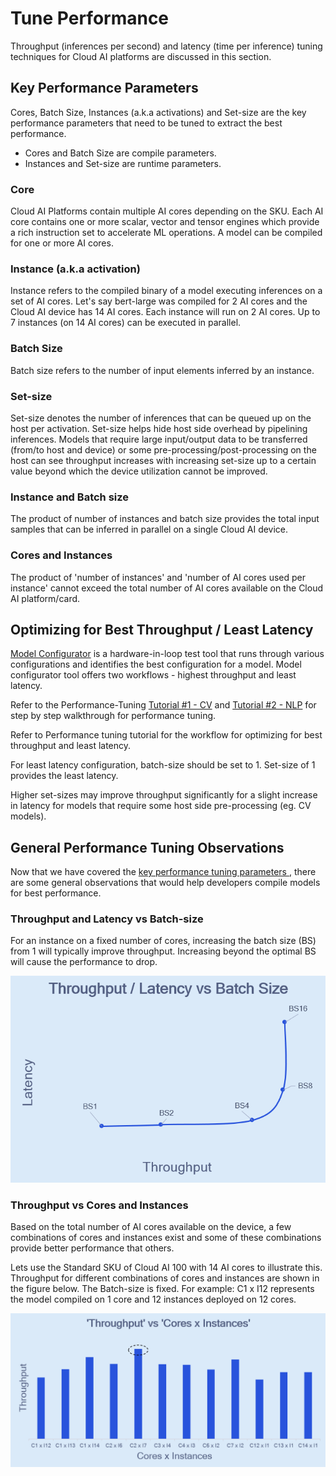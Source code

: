 # Tune Performance 
Throughput (inferences per second) and latency (time per inference) tuning techniques for Cloud AI platforms are discussed in this section. 

## Key Performance Parameters 
Cores, Batch Size, Instances (a.k.a activations) and Set-size are the key performance parameters that need to be tuned to extract the best performance. 

- Cores and Batch Size are compile parameters.
- Instances and Set-size are runtime parameters.

### Core 
Cloud AI Platforms contain multiple AI cores depending on the SKU. Each AI core contains one or more scalar, vector and tensor engines which provide a rich instruction set to accelerate ML operations. A model can be compiled for one or more AI cores.   

### Instance (a.k.a activation)
Instance refers to the compiled binary of a model executing inferences on a set of AI cores. Let's say bert-large was compiled for 2 AI cores and the Cloud AI device has 14 AI cores. Each instance will run on 2 AI cores. Up to 7 instances (on 14 AI cores) can be executed in parallel.  

### Batch Size 
Batch size refers to the number of input elements inferred by an instance. 

### Set-size 
Set-size denotes the number of inferences that can be queued up on the host per activation. Set-size helps hide host side overhead by pipelining inferences. Models that require large input/output data to be transferred (from/to host and device) or some pre-processing/post-processing on the host can see throughput increases with increasing set-size up to a certain value beyond which the device utilization cannot be improved. 

### Instance and Batch size 
The product of number of instances and batch size provides the total input samples that can be inferred in parallel on a single Cloud AI device. 

### Cores and Instances 
The product of 'number of instances' and 'number of AI cores used per instance' cannot exceed the total number of AI cores available on the Cloud AI platform/card.

## Optimizing for Best Throughput / Least Latency
[Model Configurator](https://docs.qualcomm.com/bundle/publicresource/topics/80-PT790-993B/network-perform-tuning.html#network-perform-tuning_qaic-model-configurator) is a hardware-in-loop test tool that runs through various configurations and identifies the best configuration for a model. Model configurator tool offers two workflows - highest throughput and least latency. 

Refer to the Performance-Tuning [Tutorial #1 - CV](https://github.com/quic/cloud-ai-sdk/blob/1.10/tutorials/Computer-Vision/Perfomance-Tuning-Beginner) and [Tutorial #2 - NLP](https://github.com/quic/cloud-ai-sdk/tree/1.10/tutorials/NLP/Performance-Tuning-Beginner) for step by step walkthrough for performance tuning. 

Refer to Performance tuning tutorial for the workflow for optimizing for best throughput and least latency. 

For least latency configuration, batch-size should be set to 1. Set-size of 1 provides the least latency. 

Higher set-sizes may improve throughput significantly for a slight increase in latency for models that require some host side pre-processing (eg. CV models).  

## General Performance Tuning Observations 

Now that we have covered the [key performance tuning parameters ](#key-performance-parameters), there are some general observations that would help developers compile models for best performance. 

### Throughput and Latency vs Batch-size 
For an instance on a fixed number of cores, increasing the batch size (BS) from 1 will typically improve throughput. Increasing beyond the optimal BS will cause the performance to drop. 

![Throughput/Latency vs Batch Size](../../../images/throughput_latency_bs.png)

### Throughput vs Cores and Instances 

Based on the total number of AI cores available on the device, a few combinations of cores and instances exist and some of these combinations provide better performance that others. 

Lets use the Standard SKU of Cloud AI 100 with 14 AI cores to illustrate this. Throughput for different combinations of cores and instances are shown in the figure below. The Batch-size is fixed. For example: C1 x I12 represents the model compiled on 1 core and 12 instances deployed on 12 cores. 

![Throughput vs 'Cores and Instances'](../../../images/throughput_cores_instances.png)






